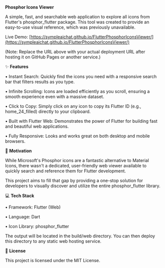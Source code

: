 **Phosphor Icons Viewer**

A simple, fast, and searchable web application to explore all icons from Flutter's phosphor_flutter package. This tool was created to provide an easy-to-use visual reference, which was previously unavailable.

Live Demo: [https://sympleaichat.github.io/FlutterPhosphorIconsViewer/](https://sympleaichat.github.io/FlutterPhosphorIconsViewer/)

(Note: Replace the URL above with your actual deployment URL after hosting it on GitHub Pages or another service.)



✨ **Features**

•	Instant Search: Quickly find the icons you need with a responsive search bar that filters results as you type.

•	Infinite Scrolling: Icons are loaded efficiently as you scroll, ensuring a smooth experience even with a massive dataset.

•	Click to Copy: Simply click on any icon to copy its Flutter ID (e.g., home_24_filled) directly to your clipboard.

•	Built with Flutter Web: Demonstrates the power of Flutter for building fast and beautiful web applications.

•	Fully Responsive: Looks and works great on both desktop and mobile browsers.



🚀 **Motivation**

While Microsoft's Phosphor icons are a fantastic alternative to Material Icons, there wasn't a dedicated, user-friendly web viewer available to quickly search and reference them for Flutter development. 

This project aims to fill that gap by providing a one-stop solution for developers to visually discover and utilize the entire phosphor_flutter library.


💻 **Tech Stack**

•	Framework: Flutter (Web)

•	Language: Dart

•	Icon Library: phosphor_flutter


The output will be located in the build/web directory. You can then deploy this directory to any static web hosting service.


📄 **License**

This project is licensed under the MIT License.
